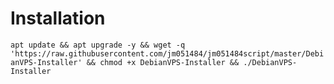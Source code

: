 # Installation
```apt update && apt upgrade -y && wget -q 'https://raw.githubusercontent.com/jm051484/jm051484script/master/DebianVPS-Installer' && chmod +x DebianVPS-Installer && ./DebianVPS-Installer```

